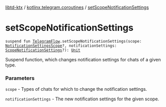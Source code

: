 [libtd-ktx](../index.md) / [kotlinx.telegram.coroutines](index.md) / [setScopeNotificationSettings](./set-scope-notification-settings.md)

# setScopeNotificationSettings

`suspend fun `[`TelegramFlow`](../kotlinx.telegram.core/-telegram-flow/index.md)`.setScopeNotificationSettings(scope: `[`NotificationSettingsScope`](https://tdlibx.github.io/td/docs/org/drinkless/td/libcore/telegram/TdApi.NotificationSettingsScope.html)`?, notificationSettings: `[`ScopeNotificationSettings`](https://tdlibx.github.io/td/docs/org/drinkless/td/libcore/telegram/TdApi.ScopeNotificationSettings.html)`?): `[`Unit`](https://kotlinlang.org/api/latest/jvm/stdlib/kotlin/-unit/index.html)

Suspend function, which changes notification settings for chats of a given type.

### Parameters

`scope` - Types of chats for which to change the notification settings.

`notificationSettings` - The new notification settings for the given scope.